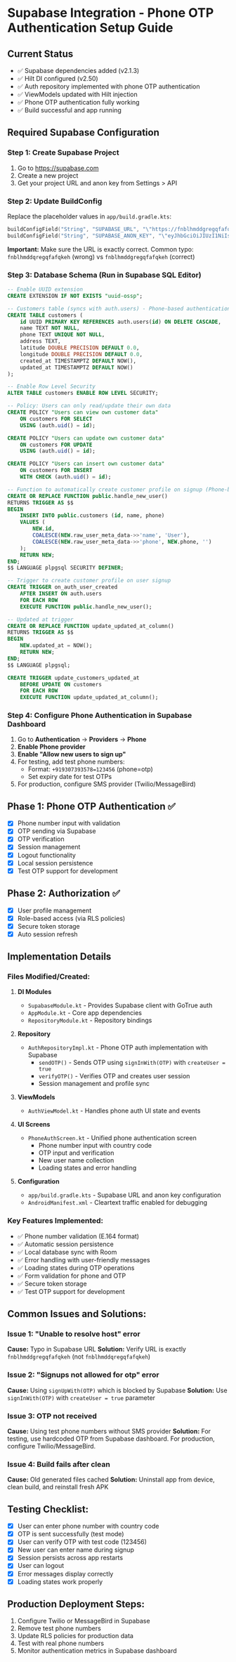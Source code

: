 # Supabase Integration - Phone OTP Authentication Setup Guide

## Current Status
- ✅ Supabase dependencies added (v2.1.3)
- ✅ Hilt DI configured (v2.50)
- ✅ Auth repository implemented with phone OTP authentication
- ✅ ViewModels updated with Hilt injection
- ✅ Phone OTP authentication fully working
- ✅ Build successful and app running

## Required Supabase Configuration

### Step 1: Create Supabase Project
1. Go to https://supabase.com
2. Create a new project
3. Get your project URL and anon key from Settings > API

### Step 2: Update BuildConfig
Replace the placeholder values in `app/build.gradle.kts`:
```kotlin
buildConfigField("String", "SUPABASE_URL", "\"https://fnblhmddgregqfafqkeh.supabase.co\"")
buildConfigField("String", "SUPABASE_ANON_KEY", "\"eyJhbGciOiJIUzI1NiIsInR5cCI6IkpXVCJ9.eyJpc3MiOiJzdXBhYmFzZSIsInJlZiI6ImZuYmxobWRkZ3JlZ3FmYWZxa2VoIiwicm9sZSI6ImFub24iLCJpYXQiOjE3NjA3MjI5OTQsImV4cCI6MjA3NjI5ODk5NH0.CPmWxu5-VYKDhVlQGC5C8btnKpW_SeWPfp3vT19EbEc\"")
```

**Important:** Make sure the URL is exactly correct. Common typo: `fnblhmddqregqfafqkeh` (wrong) vs `fnblhmddgregqfafqkeh` (correct)

### Step 3: Database Schema (Run in Supabase SQL Editor)

```sql
-- Enable UUID extension
CREATE EXTENSION IF NOT EXISTS "uuid-ossp";

-- Customers table (syncs with auth.users) - Phone-based authentication
CREATE TABLE customers (
    id UUID PRIMARY KEY REFERENCES auth.users(id) ON DELETE CASCADE,
    name TEXT NOT NULL,
    phone TEXT UNIQUE NOT NULL,
    address TEXT,
    latitude DOUBLE PRECISION DEFAULT 0.0,
    longitude DOUBLE PRECISION DEFAULT 0.0,
    created_at TIMESTAMPTZ DEFAULT NOW(),
    updated_at TIMESTAMPTZ DEFAULT NOW()
);

-- Enable Row Level Security
ALTER TABLE customers ENABLE ROW LEVEL SECURITY;

-- Policy: Users can only read/update their own data
CREATE POLICY "Users can view own customer data" 
    ON customers FOR SELECT 
    USING (auth.uid() = id);

CREATE POLICY "Users can update own customer data" 
    ON customers FOR UPDATE 
    USING (auth.uid() = id);

CREATE POLICY "Users can insert own customer data" 
    ON customers FOR INSERT 
    WITH CHECK (auth.uid() = id);

-- Function to automatically create customer profile on signup (Phone-based)
CREATE OR REPLACE FUNCTION public.handle_new_user()
RETURNS TRIGGER AS $$
BEGIN
    INSERT INTO public.customers (id, name, phone)
    VALUES (
        NEW.id,
        COALESCE(NEW.raw_user_meta_data->>'name', 'User'),
        COALESCE(NEW.raw_user_meta_data->>'phone', NEW.phone, '')
    );
    RETURN NEW;
END;
$$ LANGUAGE plpgsql SECURITY DEFINER;

-- Trigger to create customer profile on user signup
CREATE TRIGGER on_auth_user_created
    AFTER INSERT ON auth.users
    FOR EACH ROW
    EXECUTE FUNCTION public.handle_new_user();

-- Updated at trigger
CREATE OR REPLACE FUNCTION update_updated_at_column()
RETURNS TRIGGER AS $$
BEGIN
    NEW.updated_at = NOW();
    RETURN NEW;
END;
$$ LANGUAGE plpgsql;

CREATE TRIGGER update_customers_updated_at
    BEFORE UPDATE ON customers
    FOR EACH ROW
    EXECUTE FUNCTION update_updated_at_column();
```

### Step 4: Configure Phone Authentication in Supabase Dashboard

1. Go to **Authentication** → **Providers** → **Phone**
2. **Enable Phone provider**
3. **Enable "Allow new users to sign up"**
4. For testing, add test phone numbers:
   - Format: `+919307393578=123456` (phone=otp)
   - Set expiry date for test OTPs
5. For production, configure SMS provider (Twilio/MessageBird)

## Phase 1: Phone OTP Authentication ✅
- [x] Phone number input with validation
- [x] OTP sending via Supabase
- [x] OTP verification
- [x] Session management
- [x] Logout functionality
- [x] Local session persistence
- [x] Test OTP support for development

## Phase 2: Authorization ✅
- [x] User profile management
- [x] Role-based access (via RLS policies)
- [x] Secure token storage
- [x] Auto session refresh

## Implementation Details

### Files Modified/Created:
1. **DI Modules**
   - `SupabaseModule.kt` - Provides Supabase client with GoTrue auth
   - `AppModule.kt` - Core app dependencies
   - `RepositoryModule.kt` - Repository bindings

2. **Repository**
   - `AuthRepositoryImpl.kt` - Phone OTP auth implementation with Supabase
     - `sendOTP()` - Sends OTP using `signInWith(OTP)` with `createUser = true`
     - `verifyOTP()` - Verifies OTP and creates user session
     - Session management and profile sync

3. **ViewModels**
   - `AuthViewModel.kt` - Handles phone auth UI state and events

4. **UI Screens**
   - `PhoneAuthScreen.kt` - Unified phone authentication screen
     - Phone number input with country code
     - OTP input and verification
     - New user name collection
     - Loading states and error handling

5. **Configuration**
   - `app/build.gradle.kts` - Supabase URL and anon key configuration
   - `AndroidManifest.xml` - Cleartext traffic enabled for debugging

### Key Features Implemented:
- ✅ Phone number validation (E.164 format)
- ✅ Automatic session persistence
- ✅ Local database sync with Room
- ✅ Error handling with user-friendly messages
- ✅ Loading states during OTP operations
- ✅ Form validation for phone and OTP
- ✅ Secure token storage
- ✅ Test OTP support for development

## Common Issues and Solutions:

### Issue 1: "Unable to resolve host" error
**Cause:** Typo in Supabase URL
**Solution:** Verify URL is exactly `fnblhmddgregqfafqkeh` (not `fnblhmddqregqfafqkeh`)

### Issue 2: "Signups not allowed for otp" error
**Cause:** Using `signUpWith(OTP)` which is blocked by Supabase
**Solution:** Use `signInWith(OTP)` with `createUser = true` parameter

### Issue 3: OTP not received
**Cause:** Using test phone numbers without SMS provider
**Solution:** For testing, use hardcoded OTP from Supabase dashboard. For production, configure Twilio/MessageBird.

### Issue 4: Build fails after clean
**Cause:** Old generated files cached
**Solution:** Uninstall app from device, clean build, and reinstall fresh APK

## Testing Checklist:
- [x] User can enter phone number with country code
- [x] OTP is sent successfully (test mode)
- [x] User can verify OTP with test code (123456)
- [x] New user can enter name during signup
- [x] Session persists across app restarts
- [x] User can logout
- [x] Error messages display correctly
- [x] Loading states work properly

## Production Deployment Steps:
1. Configure Twilio or MessageBird in Supabase
2. Remove test phone numbers
3. Update RLS policies for production data
4. Test with real phone numbers
5. Monitor authentication metrics in Supabase dashboard
